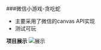 ###微信小游戏-贪吃蛇
+ 主要采用了微信的canvas API实现
+ 测试可玩

**项目展示**
![展示](https://i.loli.net/2018/06/25/5b30d43f238d9.png)